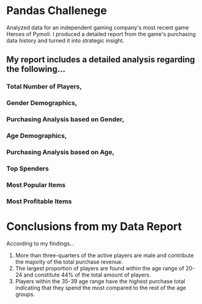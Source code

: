 # Pandas Challenege
Analyzed data for an independent gaming company's most recent game Heroes of Pymoli. I produced a detailed report from the game's purchasing data history and turned it into strategic insight.  

## My report includes a detailed analysis regarding the following...

### Total Number of Players,

### Gender Demographics,

### Purchasing Analysis based on Gender,

### Age Demographics,

### Purchasing Analysis based on Age, 

### Top Spenders

### Most Popular Items

### Most Profitable Items


  # Conclusions from my Data Report 
  
According to my findings...

1. More than three-quarters of the active players are male and contribute the majority of the total purchase revenue. 
2. The largest proportion of players are found within the age range of 20-24 and constitute 44% of the total amount of players. 
3. Players within the 35-39 age range have the highest purchase total indicating that they spend the most compared to the rest of the age groups. 





